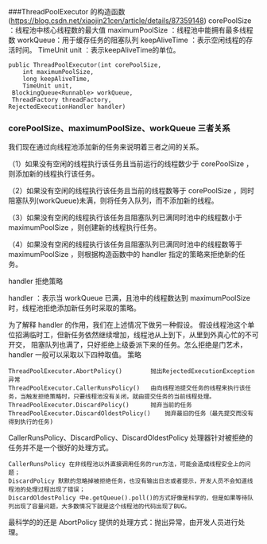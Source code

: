 ###ThreadPoolExecutor 的构造函数 (https://blog.csdn.net/xiaojin21cen/article/details/87359148)
corePoolSize ：线程池中核心线程数的最大值
maximumPoolSize ：线程池中能拥有最多线程数
workQueue：用于缓存任务的阻塞队列
keepAliveTime ：表示空闲线程的存活时间。
TimeUnit unit ：表示keepAliveTime的单位。
```
public ThreadPoolExecutor(int corePoolSize,
    int maximumPoolSize,
    long keepAliveTime,
    TimeUnit unit,
 BlockingQueue<Runnable> workQueue,
 ThreadFactory threadFactory,
RejectedExecutionHandler handler) 

```




### corePoolSize、maximumPoolSize、workQueue 三者关系

我们现在通过向线程池添加新的任务来说明着三者之间的关系。

（1）如果没有空闲的线程执行该任务且当前运行的线程数少于 corePoolSize ，则添加新的线程执行该任务。

（2）如果没有空闲的线程执行该任务且当前的线程数等于 corePoolSize ，同时阻塞队列(workQueue)未满，则将任务入队列，而不添加新的线程。

（3）如果没有空闲的线程执行该任务且阻塞队列已满同时池中的线程数小于maximumPoolSize ，则创建新的线程执行任务。

（4）如果没有空闲的线程执行该任务且阻塞队列已满同时池中的线程数等于maximumPoolSize ，则根据构造函数中的 handler 指定的策略来拒绝新的任务。

handler 拒绝策略

handler ：表示当 workQueue 已满，且池中的线程数达到 maximumPoolSize 时，线程池拒绝添加新任务时采取的策略。

为了解释 handler 的作用，我们在上述情况下做另一种假设。
假设线程池这个单位招满临时工，但新任务依然继续增加，线程池从上到下，从里到外真心忙的不可开交，
阻塞队列也满了，只好拒绝上级委派下来的任务。怎么拒绝是门艺术，handler 一般可以采取以下四种取值。
策略
 ```
ThreadPoolExecutor.AbortPolicy()	    抛出RejectedExecutionException异常
ThreadPoolExecutor.CallerRunsPolicy()	由向线程池提交任务的线程来执行该任务，当触发拒绝策略时，只要线程池没有关闭，就由提交任务的当前线程处理。
ThreadPoolExecutor.DiscardPolicy()	    抛弃当前的任务
ThreadPoolExecutor.DiscardOldestPolicy()	抛弃最旧的任务（最先提交而没有得到执行的任务)
```
CallerRunsPolicy、DiscardPolicy、DiscardOldestPolicy 处理器针对被拒绝的任务并不是一个很好的处理方式。

    CallerRunsPolicy 在非线程池以外直接调用任务的run方法，可能会造成线程安全上的问题；
    DiscardPolicy 默默的忽略掉被拒绝任务，也没有输出日志或者提示，开发人员不会知道线程池的处理过程出现了错误；
    DiscardOldestPolicy 中e.getQueue().poll()的方式好像是科学的，但是如果等待队列出现了容量问题，大多数情况下就是这个线程池的代码出现了BUG。

最科学的的还是 AbortPolicy 提供的处理方式：抛出异常，由开发人员进行处理。